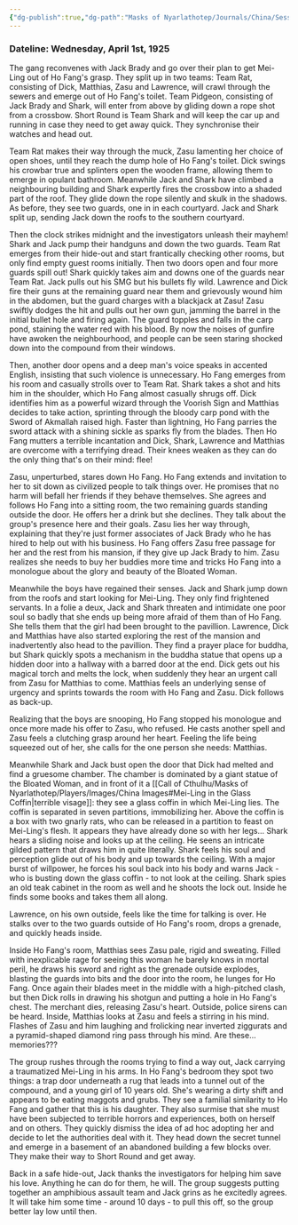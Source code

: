 ```yaml
---
{"dg-publish":true,"dg-path":"Masks of Nyarlathotep/Journals/China/Session 6.md","permalink":"/masks-of-nyarlathotep/journals/china/session-6/","tags":["TTRPG/Games/MoN"]}
---
```



### Dateline: Wednesday, April 1st, 1925
The gang reconvenes with Jack Brady and go over their plan to get Mei-Ling out of Ho Fang's grasp. They split up in two teams: Team Rat, consisting of Dick, Matthias, Zasu and Lawrence, will crawl through the sewers and emerge out of Ho Fang's toilet. Team Pidgeon, consisting of Jack Brady and Shark, will enter from above by gliding down a rope shot from a crossbow. Short Round is Team Shark and will keep the car up and running in case they need to get away quick. They synchronise their watches and head out.

Team Rat makes their way through the muck, Zasu lamenting her choice of open shoes, until they reach the dump hole of Ho Fang's toilet. Dick swings his crowbar true and splinters open the wooden frame, allowing them to emerge in opulant bathroom. Meanwhile Jack and Shark have climbed a neighbouring building and Shark expertly fires the crossbow into a shaded part of the roof. They glide down the rope silently and skulk in the shadows. As before, they see two guards, one in in each courtyard. Jack and Shark split up, sending Jack down the roofs to the southern courtyard.

Then the clock strikes midnight and the investigators unleash their mayhem! Shark and Jack pump their handguns and down the two guards. Team Rat emerges from their hide-out and start frantically checking other rooms, but only find empty guest rooms initially. Then two doors open and four more guards spill out! Shark quickly takes aim and downs one of the guards near Team Rat. Jack pulls out his SMG but his bullets fly wild. Lawrence and Dick fire their guns at the remaining guard near them and grievously wound him in the abdomen, but the guard charges with a blackjack at Zasu! Zasu swiftly dodges the hit and pulls out her own gun, jamming the barrel in the initial bullet hole and firing again. The guard topples and falls in the carp pond, staining the water red with his blood. By now the noises of gunfire have awoken the neighbourhood, and people can be seen staring shocked down into the compound from their windows.

Then, another door opens and a deep man's voice speaks in accented English, insisting that such violence is unnecessary. Ho Fang emerges from his room and casually strolls over to Team Rat. Shark takes a shot and hits him in the shoulder, which Ho Fang almost casually shrugs off. Dick identifies him as a powerful wizard through the Voorish Sign and Matthias decides to take action, sprinting through the bloody carp pond with the Sword of Akmallah raised high. Faster than lightning, Ho Fang parries the sword attack with a shining sickle as sparks fly from the blades. Then Ho Fang mutters a terrible incantation and Dick, Shark, Lawrence and Matthias are overcome with a terrifying dread. Their knees weaken as they can do the only thing that's on their mind: flee!

Zasu, unperturbed, stares down Ho Fang. Ho Fang extends and invitation to her to sit down as civilized people to talk things over. He promises that no harm will befall her friends if they behave themselves. She agrees and follows Ho Fang into a sitting room, the two remaining guards standing outside the door. He offers her a drink but she declines. They talk about the group's presence here and their goals. Zasu lies her way through, explaining that they're just former associates of Jack Brady who he has hired to help out with his business. Ho Fang offers Zasu free passage for her and the rest from his mansion, if they give up Jack Brady to him. Zasu realizes she needs to buy her buddies more time and tricks Ho Fang into a monologue about the glory and beauty of the Bloated Woman.

Meanwhile the boys have regained their senses. Jack and Shark jump down from the roofs and start looking for Mei-Ling. They only find frightened servants. In a folie a deux, Jack and Shark threaten and intimidate one poor soul so badly that she ends up being more afraid of them than of Ho Fang. She tells them that the girl had been brought to the pavillion. Lawrence, Dick and Matthias have also started exploring the rest of the mansion and inadvertently also head to the pavillion. They find a prayer place for buddha, but Shark quickly spots a mechanism in the buddha statue that opens up a hidden door into a hallway with a barred door at the end. Dick gets out his magical torch and melts the lock, when suddenly they hear an urgent call from Zasu for Matthias to come. Matthias feels an underlying sense of urgency and sprints towards the room with Ho Fang and Zasu. Dick follows as back-up.

Realizing that the boys are snooping, Ho Fang stopped his monologue and once more made his offer to Zasu, who refused. He casts another spell and Zasu feels a clutching grasp around her heart. Feeling the life being squeezed out of her, she calls for the one person she needs: Matthias.

Meanwhile Shark and Jack bust open the door that Dick had melted and find a gruesome chamber. The chamber is dominated by a giant statue of the Bloated Woman, and in front of it a [[Call of Cthulhu/Masks of Nyarlathotep/Players/Images/China Images#Mei-Ling in the Glass Coffin\|terrible visage]]: they see a glass coffin in which Mei-Ling lies. The coffin is separated in seven partitions, immobilizing her. Above the coffin is a box with two gnarly rats, who can be released in a partition to feast on Mei-Ling's flesh. It appears they have already done so with her legs... Shark hears a sliding noise and looks up at the ceiling. He seens an intricate gilded pattern that draws him in quite literally. Shark feels his soul and perception glide out of his body and up towards the ceiling. With a major burst of willpower, he forces his soul back into his body and warns Jack - who is busting down the glass coffin - to not look at the ceiling. Shark spies an old teak cabinet in the room as well and he shoots the lock out. Inside he finds some books and takes them all along.

Lawrence, on his own outside, feels like the time for talking is over. He stalks over to the two guards outside of Ho Fang's room, drops a grenade, and quickly heads inside. 

Inside Ho Fang's room, Matthias sees Zasu pale, rigid and sweating. Filled with inexplicable rage for seeing this woman he barely knows in mortal peril, he draws his sword and right as the grenade outside explodes, blasting the guards into bits and the door into the room, he lunges for Ho Fang. Once again their blades meet in the middle with a high-pitched clash, but then Dick rolls in drawing his shotgun and putting a hole in Ho Fang's chest. The merchant dies, releasing Zasu's heart. Outside, police sirens can be heard. Inside, Matthias looks at Zasu and feels a stirring in his mind. Flashes of Zasu and him laughing and frolicking near inverted ziggurats and a pyramid-shaped diamond ring pass through his mind. Are these... memories???

The group rushes through the rooms trying to find a way out, Jack carrying a traumatized Mei-Ling in his arms. In Ho Fang's bedroom they spot two things: a trap door underneath a rug that leads into a tunnel out of the compound, and a young girl of 10 years old. She's wearing a dirty shift and appears to be eating maggots and grubs. They see a familial similarity to Ho Fang and gather that this is his daughter. They also surmise that she must have been subjected to terrible horrors and experiences, both on herself and on others. They quickly dismiss the idea of ad hoc adopting her and decide to let the authorities deal with it. They head down the secret tunnel and emerge in a basement of an abandoned building a few blocks over. They make their way to Short Round and get away.

Back in a safe hide-out, Jack thanks the investigators for helping him save his love. Anything he can do for them, he will. The group suggests putting together an amphibious assault team and Jack grins as he excitedly agrees. It will take him some time - around 10 days - to pull this off, so the group better lay low until then.



